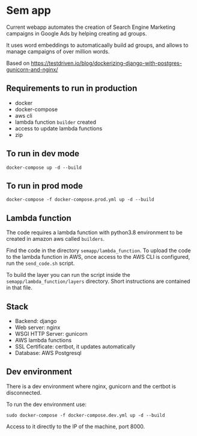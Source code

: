 # Sem app
Current webapp automates the creation of Search Engine Marketing campaigns in Google Ads by helping creating ad groups.

It uses word embeddings to automaticaally build ad groups, and allows to manage campaigns of over million words.

Based on https://testdriven.io/blog/dockerizing-django-with-postgres-gunicorn-and-nginx/

## Requirements to run in production
* docker
* docker-compose
* aws cli
* lambda function `builder` created
* access to update lambda functions
* zip

## To run in dev mode
`docker-compose up -d --build`

## To run in prod mode
`docker-compose -f docker-compose.prod.yml up -d --build`

## Lambda function
The code requires a lambda function with python3.8 environment to be created in amazon aws called `builders`.

Find the code in the directory `semapp/lambda_function`. To upload the code to the lambda function in AWS, once access to the AWS CLI is configured, run the `send_code.sh` script.

To build the layer you can run the script inside the `semapp/lambda_function/layers` directory. Short instructions are contained in that file.

## Stack

* Backend: django
* Web server: nginx
* WSGI HTTP Server: gunicorn
* AWS lambda functions
* SSL Certificate: certbot, it updates automatically
* Database: AWS Postgresql

## Dev environment
There is a dev environment where nginx, gunicorn and the certbot is disconnected.

To run the dev environment use:

`sudo docker-compose -f docker-compose.dev.yml up -d --build`

Access to it directly to the IP of the machine, port 8000.
